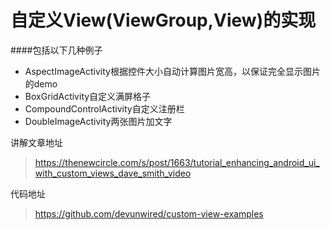 自定义View(ViewGroup,View)的实现
========
####包括以下几种例子
* AspectImageActivity根据控件大小自动计算图片宽高，以保证完全显示图片的demo
* BoxGridActivity自定义满屏格子
* CompoundControlActivity自定义注册栏
* DoubleImageActivity两张图片加文字

讲解文章地址
>https://thenewcircle.com/s/post/1663/tutorial_enhancing_android_ui_with_custom_views_dave_smith_video

代码地址
>https://github.com/devunwired/custom-view-examples